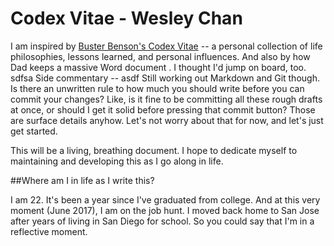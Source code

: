 # Codex Vitae - Wesley Chan

I am inspired by [Buster Benson's Codex Vitae](https://github.com/busterbenson/public/blob/master/Codex.md) -- a personal collection of life philosophies, lessons learned, and personal influences. And also by how Dad keeps a massive Word document . I thought I'd jump on board, too.
sdfsa
Side commentary -- asdf
Still working out Markdown and Git though. Is there an unwritten rule to how much you should write before you can commit your changes? Like, is it fine to be committing all these rough drafts at once, or should I get it solid before pressing that commit button? Those are surface details anyhow. Let's not worry about that for now, and let's just get started.

This will be a living, breathing document. I hope to dedicate myself to maintaining and developing this as I go along in life.

##Where am I in life as I write this? 

I am 22. It's been a year since I've graduated from college. And at this very moment (June 2017), I am on the job hunt. I moved back home to San Jose after years of living in San Diego for school. So you could say that I'm in a reflective moment. 
